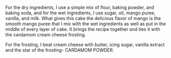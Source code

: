 For the dry ingredients, I use a simple mix of flour, baking powder, and baking soda, and for the wet ingredients, I use sugar, oil, mango puree, vanilla, and milk. What gives this cake the delicious flavor of mango is the smooth mango puree that I mix with the wet ingredients as well as put in the middle of every layer of cake. It brings the recipe together and ties it with the cardamom cream cheese frosting.

For the frosting, I beat cream cheese with butter, icing sugar, vanilla extract and the star of the frosting- CARDAMOM POWDER. 